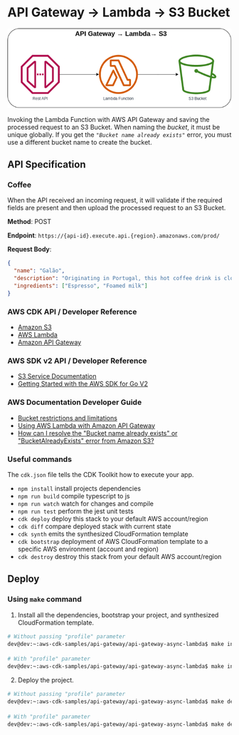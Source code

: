 # API Gateway → Lambda → S3 Bucket

![API Gateway to Lambda to S3 Bucket](assets/img/api-gw-lambda-s3-bucket.png)

Invoking the Lambda Function with AWS API Gateway and saving the processed request to an S3 Bucket. When naming the *bucket*, it must be unique globally. If you get the *`"Bucket name already exists"`* error, you must use a different bucket name to create the bucket.

## API Specification

### Coffee
When the API received an incoming request, it will validate if the required fields are present and then upload the processed request to an S3 Bucket.

**Method**: POST

**Endpoint**: `https://{api-id}.execute.api.{region}.amazonaws.com/prod/`

**Request Body**:
```json
{
  "name": "Galão",
  "description": "Originating in Portugal, this hot coffee drink is closely related to the latte and cappuccino.",
  "ingredients": ["Espresso", "Foamed milk"]
}
```

### AWS CDK API / Developer Reference
* [Amazon S3](https://docs.aws.amazon.com/cdk/api/v2/docs/aws-cdk-lib.aws_s3-readme.html)
* [AWS Lambda](https://docs.aws.amazon.com/cdk/api/v2/docs/aws-cdk-lib.aws_lambda-readme.html)
* [Amazon API Gateway](https://docs.aws.amazon.com/cdk/api/v2/docs/aws-cdk-lib.aws_apigateway-readme.html)

### AWS SDK v2 API / Developer Reference
* [S3 Service Documentation](https://pkg.go.dev/github.com/aws/aws-sdk-go-v2/service/s3)
* [Getting Started with the AWS SDK for Go V2](https://aws.github.io/aws-sdk-go-v2/docs/getting-started/)

### AWS Documentation Developer Guide
* [Bucket restrictions and limitations](https://docs.aws.amazon.com/AmazonS3/latest/userguide/BucketRestrictions.html)
* [Using AWS Lambda with Amazon API Gateway](https://docs.aws.amazon.com/lambda/latest/dg/services-apigateway.html)
* [How can I resolve the "Bucket name already exists" or "BucketAlreadyExists" error from Amazon S3?](https://repost.aws/knowledge-center/s3-error-bucket-already-exists)

### Useful commands
The `cdk.json` file tells the CDK Toolkit how to execute your app.

* `npm install`     install projects dependencies
* `npm run build`   compile typescript to js
* `npm run watch`   watch for changes and compile
* `npm run test`    perform the jest unit tests
* `cdk deploy`      deploy this stack to your default AWS account/region
* `cdk diff`        compare deployed stack with current state
* `cdk synth`       emits the synthesized CloudFormation template
* `cdk bootstrap`   deployment of AWS CloudFormation template to a specific AWS environment (account and region)
* `cdk destroy`     destroy this stack from your default AWS account/region

## Deploy

### Using `make` command
1. Install all the dependencies, bootstrap your project, and synthesized CloudFormation template.
  ```bash
  # Without passing "profile" parameter
  dev@dev:~:aws-cdk-samples/api-gateway/api-gateway-async-lambda$ make init

  # With "profile" parameter
  dev@dev:~:aws-cdk-samples/api-gateway/api-gateway-async-lambda$ make init profile=[profile_name]
  ```

2. Deploy the project.

  ```bash
  # Without passing "profile" parameter
  dev@dev:~:aws-cdk-samples/api-gateway/api-gateway-async-lambda$ make deploy

  # With "profile" parameter
  dev@dev:~:aws-cdk-samples/api-gateway/api-gateway-async-lambda$ make deploy profile=[profile_name]
  ```